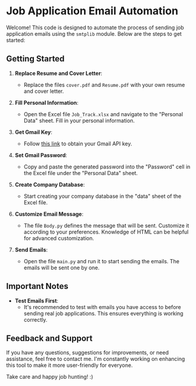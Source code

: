 # Job Application Email Automation

Welcome! This code is designed to automate the process of sending job application emails using the `smtplib` module. Below are the steps to get started:

## Getting Started

1. **Replace Resume and Cover Letter**:
   - Replace the files `cover.pdf` and `Resume.pdf` with your own resume and cover letter.

2. **Fill Personal Information**:
   - Open the Excel file `Job_Track.xlsx` and navigate to the "Personal Data" sheet. Fill in your personal information.

3. **Get Gmail Key**:
   - Follow [this link](https://support.google.com/mail/answer/185833?hl=en) to obtain your Gmail API key.

4. **Set Gmail Password**:
   - Copy and paste the generated password into the "Password" cell in the Excel file under the "Personal Data" sheet.

5. **Create Company Database**:
   - Start creating your company database in the "data" sheet of the Excel file.

6. **Customize Email Message**:
   - The file `Body.py` defines the message that will be sent. Customize it according to your preferences. Knowledge of HTML can be helpful for advanced customization.

7. **Send Emails**:
   - Open the file `main.py` and run it to start sending the emails. The emails will be sent one by one.

## Important Notes

- **Test Emails First**:
  - It's recommended to test with emails you have access to before sending real job applications. This ensures everything is working correctly.

## Feedback and Support

If you have any questions, suggestions for improvements, or need assistance, feel free to contact me. I'm constantly working on enhancing this tool to make it more user-friendly for everyone.

Take care and happy job hunting! :)
